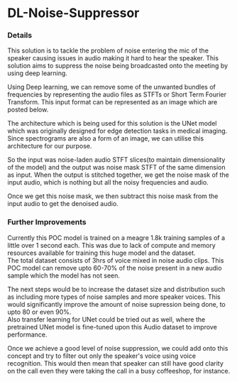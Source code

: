 # DL-Noise-Suppressor

### Details

This solution is to tackle the problem of noise entering the mic of the speaker causing issues in audio making it hard to hear the speaker. This solution aims to suppress the noise being broadcasted onto the meeting by using deep learning.  


Using Deep learning, we can remove some of the unwanted bundles of frequencies by representing the audio files as STFTs or Short Term Fourier Transform. This input format can be represented as an image which are posted below.  

The architecture which is being used for this solution is the UNet model which was originally designed for edge detection tasks in medical imaging. Since spectrograms are also a form of an image, we can utilise this architecture for our purpose.  

So the input was noise-laden audio STFT slices(to maintain dimensionality of the model) and the output was noise mask STFT of the same dimension as input. When the output is stitched together, we get the noise mask of the input audio, which is nothing but all the noisy frequencies and audio.  

Once we get this noise mask, we then subtract this noise mask from the input audio to get the denoised audio.  

### Further Improvements

Currently this POC model is trained on a meagre 1.8k training samples of a little over 1 second each. This was due to lack of compute and memory resources available for training this huge model and the dataset.   
The total dataset consists of 3hrs of voice mixed in noise audio clips. This POC model can remove upto 60-70% of the noise present in a new audio sample which the model has not seen.    

The next steps would be to increase the dataset size and distribution such as including more types of noise samples and more speaker voices. This would significantly improve the amount of noise supression being done, to upto 80 or even 90%.  
Also transfer learning for UNet could be tried out as well, where the pretrained UNet model is fine-tuned upon this Audio dataset to improve performance.  

Once we achieve a good level of noise suppression, we could add onto this concept and try to filter out only the speaker's voice using voice recognition. This would then mean that speaker can still have good clarity on the call even they were taking the call in a busy coffeeshop, for instance.  
